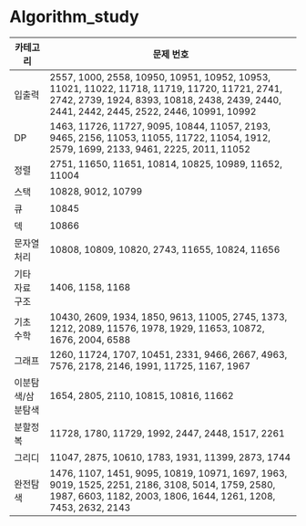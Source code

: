 # Algorithm_study
| 카테고리 | 문제 번호 |
| --- | --- |
| 입출력 | 2557, 1000, 2558, 10950, 10951, 10952, 10953, 11021, 11022, 11718, 11719, 11720, 11721, 2741, 2742, 2739, 1924, 8393, 10818, 2438, 2439, 2440, 2441, 2442, 2445, 2522, 2446, 10991, 10992 |
| DP | 1463, 11726, 11727, 9095, 10844, 11057, 2193, 9465, 2156, 11053, 11055, 11722, 11054, 1912, 2579, 1699, 2133, 9461, 2225, 2011, 11052 |
| 정렬 | 2751, 11650, 11651, 10814, 10825, 10989, 11652, 11004 |
| 스택 | 10828, 9012, 10799 |
| 큐 | 10845 |
| 덱 | 10866 |
| 문자열 처리 | 10808, 10809, 10820, 2743, 11655, 10824, 11656 |
| 기타 자료 구조 | 1406, 1158, 1168 |
| 기초 수학 | 10430, 2609, 1934, 1850, 9613, 11005, 2745, 1373, 1212, 2089, 11576, 1978, 1929, 11653, 10872, 1676, 2004, 6588 |
| 그래프 | 1260, 11724, 1707, 10451, 2331, 9466, 2667, 4963, 7576, 2178, 2146, 1991, 11725, 1167, 1967 |
| 이분탐색/삼분탐색 | 1654, 2805, 2110, 10815, 10816, 11662 |
| 분할정복 | 11728, 1780, 11729, 1992, 2447, 2448, 1517, 2261 |
| 그리디 | 11047, 2875, 10610, 1783, 1931, 11399, 2873, 1744 |
| 완전탐색 | 1476, 1107, 1451, 9095, 10819, 10971, 1697, 1963, 9019, 1525, 2251, 2186, 3108, 5014, 1759, 2580, 1987, 6603, 1182, 2003, 1806, 1644, 1261, 1208, 7453, 2632, 2143 |

